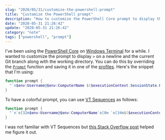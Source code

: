 ```yaml
---
slug: "2020/05/31/customize-the-powershell-prompt"
title: "Customize the PowerShell prompt"
description: "How to customize the PowerShell Core prompt to display the current Git branch using VT sequences and save it in a profile?"
date: "2020-05-31 21:26:42"
update: "2020-05-31 21:26:42"
category: "note"
tags: ["powershell", "prompt"]
---
```


I've been using the [PowerShell Core](https://github.com/powershell/powershell) on [Windows Terminal](https://github.com/Microsoft/Terminal) for a while. I wanted to customize the prompt to display `>` on a newline and the current Git branch along with the working directory. You can do this by overriding the [`Prompt`](https://docs.microsoft.com/en-us/powershell/module/microsoft.powershell.core/about/about_prompts?view=powershell-7) function and saving it in one of the [profiles](https://docs.microsoft.com/en-us/powershell/module/microsoft.powershell.core/about/about_profiles?view=powershell-7). Here's the snippet that I'm using:

```powershell
function prompt {
  "`n$env:Username@$env:ComputerName $($executionContext.SessionState.Path.CurrentLocation) $(git branch --show-current)`n$('>' * ($nestedPromptLevel + 1)) "
}
```

To have a colorful prompt, you can use [VT Sequences](https://docs.microsoft.com/en-us/windows/console/console-virtual-terminal-sequences#screen-colors) as follows:

```powershell
function prompt {
  "`n`e[32m$env:Username@$env:ComputerName`e[0m `e[34m$($executionContext.SessionState.Path.CurrentLocation)`e[0m `e[33m$(git branch --show-current)`e[0m`n$('>' * ($nestedPromptLevel + 1)) "
}
```

I was not familiar with VT Sequences but [this Stack Overflow post](https://stackoverflow.com/questions/56679782/how-to-use-ansi-escape-sequence-color-codes-for-psreadlineoption-v2-in-powershel) helped me figure it out.
